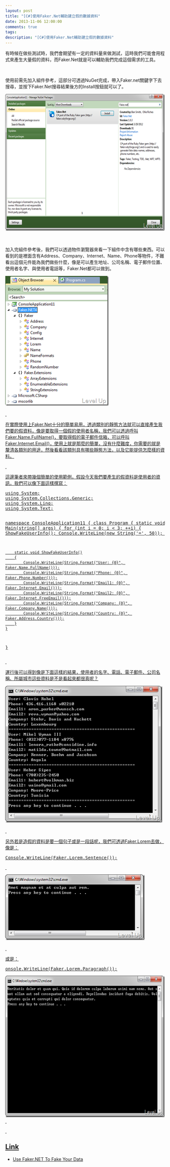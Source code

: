 ```yaml
---
layout: post
title: "[C#]使用Faker.Net輔助建立假的數據資料"
date: 2013-11-06 12:00:00
comments: true
tags: 
description: "[C#]使用Faker.Net輔助建立假的數據資料"
---
```

<p>有時候在做些測試時，我們會期望有一定的資料量來做測試，這時我們可能會用程式來產生大量假的資料，而Faker.Net就是可以輔助我們完成這個需求的工具。</p>  <p> </p>  <p>使用前需先加入組件參考，這部分可透過NuGet完成，帶入Faker.net關鍵字下去搜尋，並按下Faker.Net搜尋結果後方的Install按鈕就可以了。</p>  <p><img style="border-right-width: 0px; border-top-width: 0px; border-bottom-width: 0px; border-left-width: 0px" border="0" alt="image" src="\images\posts\9d516460-761c-4298-85bd-cb706d9672c2\image_thumb.png" width="644" height="431" /></a></p>  <p> </p>  <p>加入完組件參考後，我們可以透過物件瀏覽器來看一下組件中含有哪些東西。可以看到的是裡面含有Address、Company、Internet、Name、Phone等物件，不難看出這個元件能為我們做些什麼，像是可以產生地址、公司名稱、電子郵件位置、使用者名字、與使用者電話等，Faker.Net都可以做到。</p>  <p><a href="http://files.dotblogs.com.tw/larrynung/1204/2ac306d32214_ADA3/image_4.png"><img style="border-right-width: 0px; border-top-width: 0px; border-bottom-width: 0px; border-left-width: 0px" border="0" alt="image" src="\images\posts\9d516460-761c-4298-85bd-cb706d9672c2\image_thumb_1.png" width="327" height="409" /></p>  <p> </p>  <p>在實際使用上Faker.Net十分的簡單易用，透過類別的靜態方法就可以直接產生我們要的假資料，像是要取得一個假的使用者名稱，我們可以透過呼叫Faker.Name.FullName()，要取得假的電子郵件信箱，可以呼叫Faker.Internet.Email()，使用上就是那麼的簡單，沒有什麼難度，你需要的就是釐清各類別的用途，然後看看該類別具有哪些靜態方法，以及它能提供怎麼樣的資料。</p>  <p> </p>  <p>這邊筆者來帶幾個簡單的使用範例，假設今天我們要產生的假資料是使用者的資訊，我們可以像下面這樣撰寫：</p>  <div style="padding-bottom: 0px; margin: 0px; padding-left: 0px; padding-right: 0px; display: inline; float: none; padding-top: 0px" id="scid:812469c5-0cb0-4c63-8c15-c81123a09de7:32c48eee-ad98-4180-8f06-d920f179aa2b" class="wlWriterSmartContent"><pre name="code" class="c#">using System;
using System.Collections.Generic;
using System.Linq;
using System.Text;

namespace ConsoleApplication11
{
	class Program
	{
		static void Main(string[] args)
		{
			for (int i = 0; i &lt; 3; ++i)
			{
				ShowFakeUserInfo();
				Console.WriteLine(new String('=', 50));
			}
		}

		static void ShowFakeUserInfo()
		{
			Console.WriteLine(String.Format("User: {0}", Faker.Name.FullName()));
			Console.WriteLine(String.Format("Phone: {0}", Faker.Phone.Number()));
			Console.WriteLine(String.Format("Email1: {0}", Faker.Internet.Email()));
			Console.WriteLine(String.Format("Email2: {0}", Faker.Internet.FreeEmail()));
			Console.WriteLine(String.Format("Company: {0}", Faker.Company.Name()));
			Console.WriteLine(String.Format("Country: {0}", Faker.Address.Country()));
		}
	}
}</pre></div>

<p> </p>

<p>運行後可以得到像是下面這樣的結果，使用者的名字、電話、電子郵件、公司名稱、所屬城市這些資料是不是看起來都很真呢？</p>

<p><img style="border-right-width: 0px; border-top-width: 0px; border-bottom-width: 0px; border-left-width: 0px" border="0" alt="image" src="\images\posts\9d516460-761c-4298-85bd-cb706d9672c2\image_thumb_2.png" width="497" height="431" /></p>

<p> </p>

<p>另外若是造假的資料是要一個句子或是一段話呢，我們可透過Faker.Lorem去做，像是：</p>

<p>
  </p><div style="padding-bottom: 0px; margin: 0px; padding-left: 0px; padding-right: 0px; display: inline; float: none; padding-top: 0px" id="scid:812469c5-0cb0-4c63-8c15-c81123a09de7:0e091150-15e1-4e98-af78-a73420cf75d0" class="wlWriterSmartContent"><pre name="code" class="c#">Console.WriteLine(Faker.Lorem.Sentence());</pre></div>


<p> </p>

<p><img style="border-bottom: 0px; border-left: 0px; border-top: 0px; border-right: 0px" border="0" alt="image" src="\images\posts\9d516460-761c-4298-85bd-cb706d9672c2\image_thumb_5.png" width="441" height="207" /> </p>

<p> </p>

<p>或是：</p>

<div style="padding-bottom: 0px; margin: 0px; padding-left: 0px; padding-right: 0px; display: inline; float: none; padding-top: 0px" id="scid:812469c5-0cb0-4c63-8c15-c81123a09de7:7b909297-65c8-4e62-a1f7-9c085d925782" class="wlWriterSmartContent"><pre name="code" class="c#">onsole.WriteLine(Faker.Lorem.Paragraph());</pre></div>

<p><img style="border-bottom: 0px; border-left: 0px; border-top: 0px; border-right: 0px" border="0" alt="image" src="\images\posts\9d516460-761c-4298-85bd-cb706d9672c2\image_thumb_4.png" width="681" height="446" />  </p>

<p> </p>

<h2>Link</h2>

<ul>
  <li>Use Faker.NET To Fake Your Data </li>
</ul>